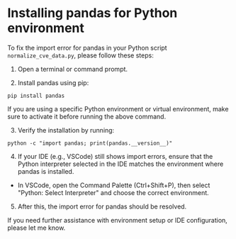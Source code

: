 # Installing pandas for Python environment

To fix the import error for pandas in your Python script `normalize_cve_data.py`, please follow these steps:

1. Open a terminal or command prompt.

2. Install pandas using pip:

```
pip install pandas
```

If you are using a specific Python environment or virtual environment, make sure to activate it before running the above command.

3. Verify the installation by running:

```
python -c "import pandas; print(pandas.__version__)"
```

4. If your IDE (e.g., VSCode) still shows import errors, ensure that the Python interpreter selected in the IDE matches the environment where pandas is installed.

- In VSCode, open the Command Palette (Ctrl+Shift+P), then select "Python: Select Interpreter" and choose the correct environment.

5. After this, the import error for pandas should be resolved.

If you need further assistance with environment setup or IDE configuration, please let me know.
